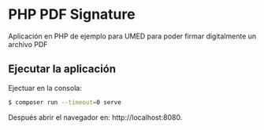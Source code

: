# PHP PDF Signature

Aplicación en PHP de ejemplo para UMED para poder firmar digitalmente un archivo PDF

## Ejecutar la aplicación
Ejectuar en la consola:

```bash
$ composer run --timeout=0 serve
```

Después abrir el navegador en: http://localhost:8080.